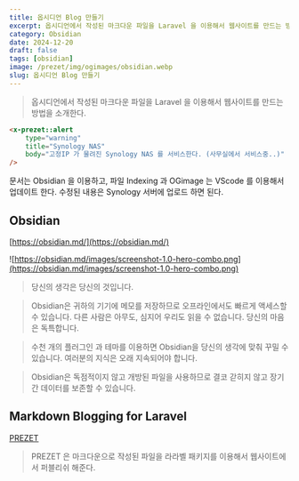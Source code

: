 ```yaml
---
title: 옵시디언 Blog 만들기
excerpt: 옵시디언에서 작성된 마크다운 파일을 Laravel 을 이용해서 웹사이트를 만드는 방법을 소개한다.
category: Obsidian
date: 2024-12-20
draft: false
tags: [obsidian]
image: /prezet/img/ogimages/obsidian.webp
slug: 옵시디언 Blog 만들기
---
```


> 옵시디언에서 작성된 마크다운 파일을 Laravel 을 이용해서 웹사이트를 만드는 방법을 소개한다.

```html +parse
<x-prezet::alert
    type="warning"
    title="Synology NAS"
    body="고정IP 가 물려진 Synology NAS 를 서비스한다. (사무실에서 서비스중..)"
/>
```

문서는 Obsidian 을 이용하고, 파일 Indexing 과 OGimage 는 VScode 를 이용해서 업데이트 한다. 수정된 내용은 Synology 서버에 업로드 하면 된다.
## Obsidian

[https://obsidian.md/](https://obsidian.md/)

![https://obsidian.md/images/screenshot-1.0-hero-combo.png](https://obsidian.md/images/screenshot-1.0-hero-combo.png)

> 당신의 생각은 당신의 것입니다.

> Obsidian은 귀하의 기기에 메모를 저장하므로 오프라인에서도 빠르게 액세스할 수 있습니다. 다른 사람은 아무도, 심지어 우리도 읽을 수 없습니다.
당신의 마음은 독특합니다.

> 수천 개의 플러그인 과 테마를 이용하면 Obsidian을 당신의 생각에 맞춰 꾸밀 수 있습니다.
여러분의 지식은 오래 지속되어야 합니다.

> Obsidian은 독점적이지 않고 개방된 파일을 사용하므로 결코 갇히지 않고 장기간 데이터를 보존할 수 있습니다.



## Markdown Blogging for Laravel
[PREZET](https://prezet.com/)

> PREZET 은 마크다운으로 작성된 파일을 라라벨 패키지를 이용해서 웹사이트에서 퍼블리쉬 해준다.
